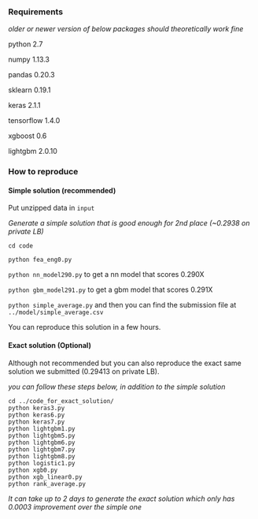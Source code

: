 ### Requirements

*older or newer version of below packages should theoretically work fine*

python 2.7

numpy 1.13.3

pandas 0.20.3

sklearn 0.19.1

keras 2.1.1

tensorflow 1.4.0

xgboost 0.6

lightgbm 2.0.10


### How to reproduce

#### Simple solution (recommended)
Put unzipped data in `input`

*Generate a simple solution that is good enough for 2nd place (~0.2938 on private LB)*

`cd code`

`python fea_eng0.py`

`python nn_model290.py` to get a nn model that scores 0.290X

`python gbm_model291.py` to get a gbm model that scores 0.291X

`python simple_average.py` and then you can find the submission file at `../model/simple_average.csv`

You can reproduce this solution in a few hours.

#### Exact solution (Optional)

Although not recommended but you can also reproduce the exact same solution we submitted (0.29413 on private LB).

*you can follow these steps below, in addition to the simple solution*

```
cd ../code_for_exact_solution/
python keras3.py
python keras6.py
python keras7.py
python lightgbm1.py
python lightgbm5.py
python lightgbm6.py
python lightgbm7.py
python lightgbm8.py
python logistic1.py
python xgb0.py
python xgb_linear0.py
python rank_average.py
```

*It can take up to 2 days to generate the exact solution which only has 0.0003 improvement over the simple one*